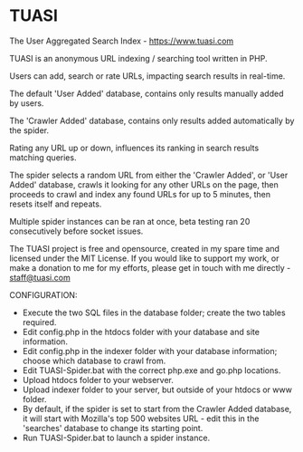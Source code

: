 # TUASI
The User Aggregated Search Index - https://www.tuasi.com

TUASI is an anonymous URL indexing / searching tool written in PHP.

Users can add, search or rate URLs, impacting search results in real-time.

The default 'User Added' database, contains only results manually added by users.

The 'Crawler Added' database, contains only results added automatically by the spider.

Rating any URL up or down, influences its ranking in search results matching queries.

The spider selects a random URL from either the 'Crawler Added', or 'User Added' database, crawls it looking for any other URLs on the page, then proceeds to crawl and index any found URLs for up to 5 minutes, then resets itself and repeats.

Multiple spider instances can be ran at once, beta testing ran 20 consecutively before socket issues.


The TUASI project is free and opensource, created in my spare time and licensed under the MIT License. If you would like to support my work, or make a donation to me for my efforts, please get in touch with me directly - staff@tuasi.com

CONFIGURATION:

- Execute the two SQL files in the database folder; create the two tables required.
- Edit config.php in the htdocs folder with your database and site information.
- Edit config.php in the indexer folder with your database information; choose which database to crawl from.
- Edit TUASI-Spider.bat with the correct php.exe and go.php locations.
- Upload htdocs folder to your webserver.
- Upload indexer folder to your server, but outside of your htdocs or www folder.
- By default, if the spider is set to start from the Crawler Added database, it will start with Mozilla's top 500 websites URL - edit this in the 'searches' database to change its starting point.
- Run TUASI-Spider.bat to launch a spider instance.
